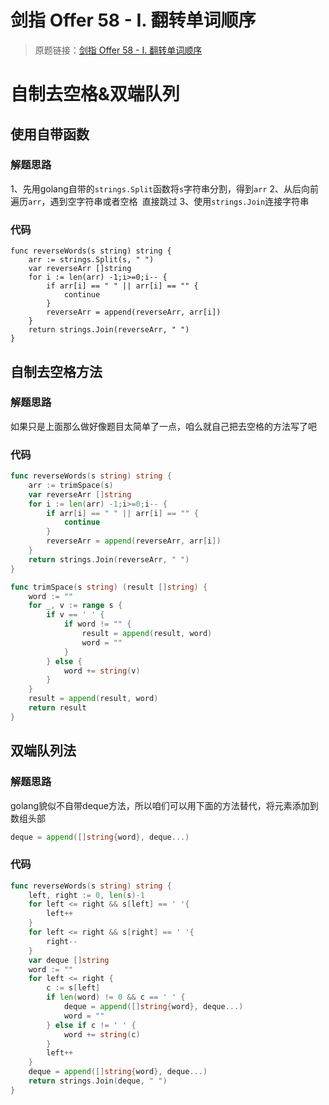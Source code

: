 # 剑指 Offer 58 - I. 翻转单词顺序

> 原题链接：[剑指 Offer 58 - I. 翻转单词顺序](https://leetcode-cn.com/problems/fan-zhuan-dan-ci-shun-xu-lcof/)

# 自制去空格&双端队列
## 使用自带函数
### 解题思路
1、先用golang自带的``strings.Split``函数将``s``字符串分割，得到``arr``
2、从后向前遍历``arr``，遇到空字符串或者空格`` ``直接跳过
3、使用``strings.Join``连接字符串
### 代码
```
func reverseWords(s string) string {
	arr := strings.Split(s, " ")
	var reverseArr []string
	for i := len(arr) -1;i>=0;i-- {
		if arr[i] == " " || arr[i] == "" {
			continue
		}
		reverseArr = append(reverseArr, arr[i])
	}
	return strings.Join(reverseArr, " ")
}
```
## 自制去空格方法
### 解题思路
如果只是上面那么做好像题目太简单了一点，咱么就自己把去空格的方法写了吧
### 代码 
```go
func reverseWords(s string) string {
	arr := trimSpace(s)
	var reverseArr []string
	for i := len(arr) -1;i>=0;i-- {
		if arr[i] == " " || arr[i] == "" {
			continue
		}
		reverseArr = append(reverseArr, arr[i])
	}
	return strings.Join(reverseArr, " ")
}

func trimSpace(s string) (result []string) {
	word := ""
	for _, v := range s {
		if v == ' ' {
			if word != "" {
				result = append(result, word)
				word = ""
			}
		} else {
			word += string(v)
		}
	}
	result = append(result, word)
	return result
}
```
## 双端队列法
### 解题思路
golang貌似不自带deque方法，所以咱们可以用下面的方法替代，将元素添加到数组头部
```go
deque = append([]string{word}, deque...)
```

### 代码

```go
func reverseWords(s string) string {
	left, right := 0, len(s)-1
	for left <= right && s[left] == ' '{
		left++
	}
	for left <= right && s[right] == ' '{
		right--
	}
	var deque []string
	word := ""
	for left <= right {
		c := s[left]
		if len(word) != 0 && c == ' ' {
			deque = append([]string{word}, deque...)
			word = ""
		} else if c != ' ' {
			word += string(c)
		}
		left++
	}
	deque = append([]string{word}, deque...)
	return strings.Join(deque, " ")
}
```
